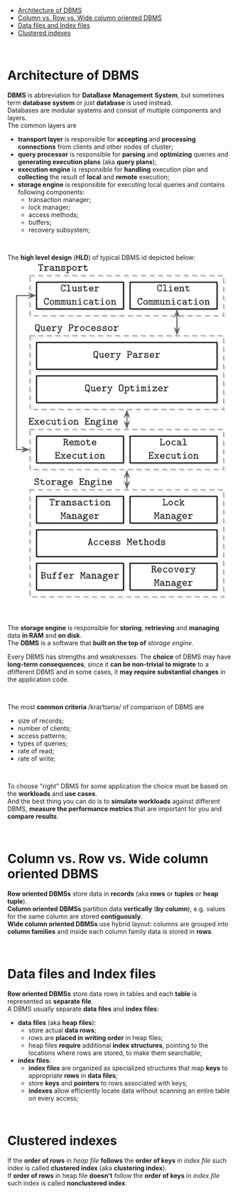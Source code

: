 <!-- TOC -->
* [Architecture of DBMS](#architecture-of-dbms)
* [Column vs. Row vs. Wide column oriented DBMS](#column-vs-row-vs-wide-column-oriented-dbms)
* [Data files and Index files](#data-files-and-index-files)
* [Clustered indexes](#clustered-indexes)
<!-- TOC -->

<br>

# Architecture of DBMS
**DBMS** is abbreviation for **DataBase** **Management** **System**, but sometimes term **database system** or just **database** is used instead.<br>
Databases are modular syatems and consist of multiple components and layers.<br>
The common layers are
- **transport layer** is responsible for **accepting** and **processing connections** from clients and other nodes of cluster;
- **query processor** is responsible for **parsing** and **optimizing** queries and **generating execution plans** (aka **query plans**);
- **execution engine** is responsible for **handling** execution plan and **collecting** the result of **local** and **remote** execution;
- **storage engine** is responsible for executing local queries and contains following components:
  - transaction manager;
  - lock manager;
  - access methods;
  - buffers;
  - recovery subsystem;

<br>

The **high level design** (**HLD**) of typical DBMS id depicted below:<br>
![HLD-DBMS](/img/Architecture_of_DBMS.png)

<br>

The **storage engine** is responsible for **storing**, **retrieving** and **managing** data **in RAM** and **on disk**.<br>
The **DBMS** is a software that **built on the top of** _storage engine_.<br>

Every DBMS has strengths and weaknesses. The **choice** of DBMS may have **long-term consequences**, since it **can be non-trivial to migrate** to a dfifferent DBMS and in some cases, it **may require substantial changes** in the application code.<br>

<br>

The most **common criteria** /kraɪˈtɪərɪə/ of comparison of DBMS are
- size of records;
- number of clients;
- access patterns;
- types of queries;
- rate of read;
- rate of write;

<br>

To choose "right" DBMS for some application the choice must be based on the **workloads** and **use cases**.<br>
And the best thing you can do is to **simulate workloads** against different DBMS, **measure the performance metrics** that are important for you and **compare results**.<br>

<br>

# Column vs. Row vs. Wide column oriented DBMS
**Row oriented DBMSs** store data in **records** (aka **rows** or **tuples** or **heap tuple**).<br>
**Column oriented DBMSs** partition data **vertically** (**by column**), e.g. values for the same column are stored **contiguously**.<br>
**Wide column oriented DBMSs** use hybrid layout: columns are grouped into **column families** and inside each column family data is stored in **rows**.<br>

<br>

# Data files and Index files
**Row oriented DBMSs** store data rows in tables and each **table** is represented as **separate file**.<br>
A DBMS usually separate **data files** and **index files**:
- **data files** (aka **heap files**):
  - store actual **data rows**;
  - rows are **placed in writing order** in heap files;
  - heap files **require** additional **index structures**, pointing to the locations where rows are stored, to make them searchable;
- **index files**:
  - **index files** are organized as specialized structures that map **keys** to appropriate **rows** in **data files**;
  - store **keys** and **pointers** to rows associated with keys;
  - **indexes** allow efficiently locate data without scanning an entire table on every access;

<br>

# Clustered indexes
If the **order of rows** in _heap file_ **follows** the **order of keys** in _index file_ such index is called **clustered index** (aka **clustering index**).<br>
If **order of rows** in heap file **doesn't** follow the **order of keys** in _index file_ such index is called **nonclustered index**.<br>
